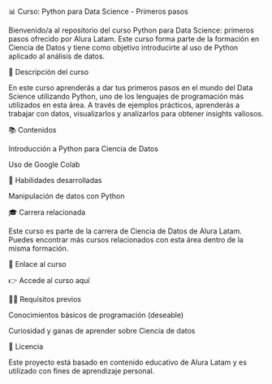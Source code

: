 📊 Curso: Python para Data Science - Primeros pasos

Bienvenido/a al repositorio del curso Python para Data Science: primeros pasos ofrecido por Alura Latam. Este curso forma parte de la formación en Ciencia de Datos y tiene como objetivo introducirte al uso de Python aplicado al análisis de datos.

🚀 Descripción del curso

En este curso aprenderás a dar tus primeros pasos en el mundo del Data Science utilizando Python, uno de los lenguajes de programación más utilizados en esta área. A través de ejemplos prácticos, aprenderás a trabajar con datos, visualizarlos y analizarlos para obtener insights valiosos.

📚 Contenidos

Introducción a Python para Ciencia de Datos

Uso de Google Colab

🧠 Habilidades desarrolladas

Manipulación de datos con Python

🎓 Carrera relacionada

Este curso es parte de la carrera de Ciencia de Datos de Alura Latam. Puedes encontrar más cursos relacionados con esta área dentro de la misma formación.

🔗 Enlace al curso

👉 Accede al curso aquí

🧑‍💻 Requisitos previos

Conocimientos básicos de programación (deseable)

Curiosidad y ganas de aprender sobre Ciencia de datos


📝 Licencia

Este proyecto está basado en contenido educativo de Alura Latam y es utilizado con fines de aprendizaje personal.
